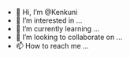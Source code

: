 - 👋 Hi, I’m @Kenkuni
- 👀 I’m interested in ...
- 🌱 I’m currently learning ...
- 💞️ I’m looking to collaborate on ...
- 📫 How to reach me ...

<!---
Kenkuni/Kenkuni is a ✨ special ✨ repository because its `README.md` (this file) appears on your GitHub profile.
You can click the Preview link to take a look at your changes.
--->

